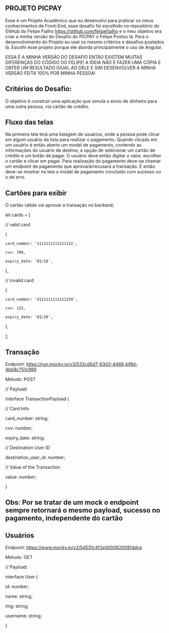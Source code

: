 
## PROJETO PICPAY

Esse é um Projeto Acadêmico que eu desenvolvi para praticar os meus conhecimentos de Front-End, esse desafio foi escolhido no repositório do GitHub do Felipe Fialho https://github.com/felipefialho e o meu objetivo era criar a minha versão do Desafio do PICPAY o Felipe Postou lá.
Para o desenvolvimento do Projeto eu usei os mesmo critérios e desafios postados lá.
Escolhi esse projeto porque ele aborda principalmente o uso de Angular.

ESSA É A MINHA VERSÃO DO DESAFIO ENTÃO EXISTEM MUITAS DIFERENÇAS DO CÓDIGO DO FELIPE! A IDEIA NÃO É FAZER UMA CÓPIA E OBTER UM RESULTADO IGUAL AO DELE E SIM DESENVOLVER A MINHA VERSÃO FEITA 100% POR MINHA PESSOA! 

## Critérios do Desafio:

O objetivo é construir uma aplicação que simula o envio de dinheiro para uma outra pessoa, via cartão de crédito.

## Fluxo das telas
Na primeira tela terá uma listagem de usuários, onde a pessoa pode clicar em algum usuário da lista para realizar o pagamento. Quando clicado em um usuário é então aberto um modal de pagamento, contendo as informações do usuário de destino, a opção de selecionar um cartão de crédito e um botão de pagar. O usuário deve então digitar o valor, escolher o cartão e clicar em pagar. Para realização do pagamento deve-se chamar um endpoint de pagamento que aprovará/recusará a transação. E então deve-se mostrar na tela o modal de pagamento concluído com sucesso ou o de erro.

## Cartões para exibir
O cartão válido vai aprovar a transação no backend;


let cards = [

  // valid card
  
  {
  
    card_number: '1111111111111111',
    
    cvv: 789,
    
    expiry_date: '01/18',
    
  },
  
  // invalid card
  
  {
  
    card_number: '4111111111111234',
    
    cvv: 123,
    
    expiry_date: '01/20',
    
  },
  
];


## Transação

Endpoint: https://run.mocky.io/v3/533cd5d7-63d3-4488-bf8d-4bb8c751c989

Método: POST

// Payload:


interface TransactionPayload {

  // Card Info
  
  card_number: string;
  
  cvv: number;
  
  expiry_date: string;


  // Destination User ID
  
  destination_user_id: number;

  // Value of the Transaction
  
  value: number;
  
}

## Obs: Por se tratar de um mock o endpoint sempre retornará o mesmo payload, sucesso no pagamento, independente do cartão


## Usuários

Endpoint: https://www.mocky.io/v2/5d531c4f2e0000620081ddce

Método: GET

// Payload:


interface User {

  id: number;
  
  name: string;
  
  img: string;
  
  username: string;
  
}
